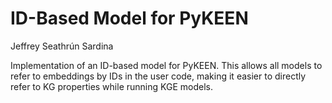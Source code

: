 # ID-Based Model for PyKEEN
Jeffrey Seathrún Sardina

Implementation of an ID-based model for PyKEEN. This allows all models to refer to embeddings by IDs in the user code, making it easier to directly refer to KG properties while running KGE models.